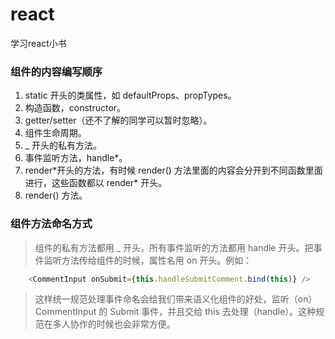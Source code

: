# react
学习react小书

### 组件的内容编写顺序
  <ol>
    <li>static 开头的类属性，如 defaultProps、propTypes。</li>
    <li>构造函数，constructor。</li>
    <li>getter/setter（还不了解的同学可以暂时忽略）。</li>
    <li>组件生命周期。</li>
    <li>_ 开头的私有方法。</li>
    <li>事件监听方法，handle*。</li>
    <li>render*开头的方法，有时候 render() 方法里面的内容会分开到不同函数里面进行，这些函数都以 render* 开头。</li>
    <li>render() 方法。
  </ol>
  
### 组件方法命名方式

  > 组件的私有方法都用 _ 开头，所有事件监听的方法都用 handle 开头。把事件监听方法传给组件的时候，属性名用 on 开头。例如：
  ```javascript
      <CommentInput onSubmit={this.handleSubmitComment.bind(this)} />
  ```
  >这样统一规范处理事件命名会给我们带来语义化组件的好处，监听（on）CommentInput 的 Submit 事件，并且交给 this 去处理（handle）。这种规范在多人协作的时候也会非常方便。
